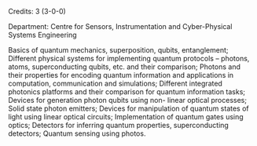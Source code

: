 Credits: 3 (3-0-0)

Department: Centre for Sensors, Instrumentation and Cyber-Physical Systems Engineering

Basics of quantum mechanics, superposition, qubits, entanglement; Different physical systems for implementing quantum protocols – photons, atoms, superconducting qubits, etc. and their comparison; Photons and their properties for encoding quantum information and applications in computation, communication and simulations; Different integrated photonics platforms and their comparison for quantum information tasks; Devices for generation photon qubits using non- linear optical processes; Solid state photon emitters; Devices for manipulation of quantum states of light using linear optical circuits; Implementation of quantum gates using optics; Detectors for inferring quantum properties, superconducting detectors; Quantum sensing using photos.